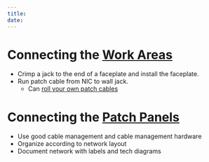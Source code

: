 ```yaml
---
title: 
date: 
---
```


# Connecting the [Work Areas](2020-10-18--16-10-56Z--work_area.md)

-   Crimp a jack to the end of a faceplate and install the faceplate.
-   Run patch cable from NIC to wall jack.
    -   Can [roll your own patch cables](2020-10-19--13-10-29Z--crimping_rj_45.md)

# Connecting the [Patch Panels](2020-10-18--18-01-09Z--patch_panel.md)

-   Use good cable management and cable management hardware
-   Organize according to network layout
-   Document network with labels and tech diagrams

